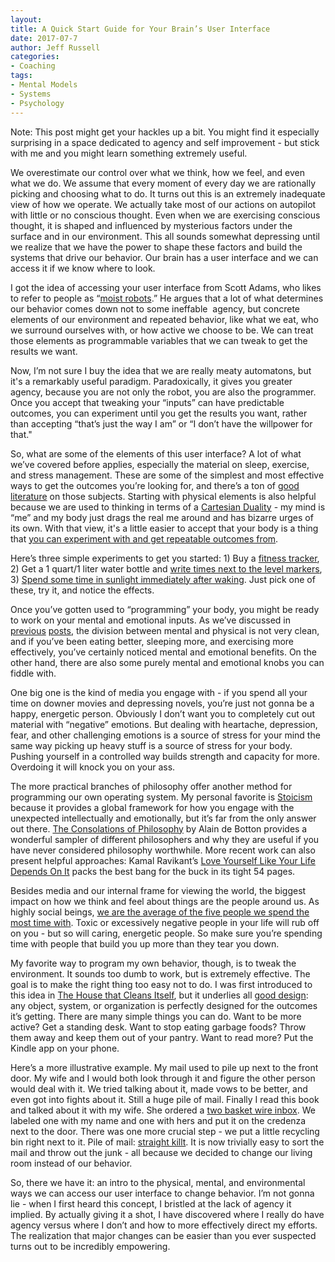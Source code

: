 ```yaml
---
layout:  
title: A Quick Start Guide for Your Brain’s User Interface
date: 2017-07-7  
author: Jeff Russell
categories: 
- Coaching 
tags: 
- Mental Models
- Systems
- Psychology  
---
```


Note: This post might get your hackles up a bit. You might find it especially surprising in a space dedicated to agency and self improvement - but stick with me and you might learn something extremely useful.

We overestimate our control over what we think, how we feel, and even what we do. We assume that every moment of every day we are rationally picking and choosing what to do. It turns out this is an extremely inadequate view of how we operate. We actually take most of our actions on autopilot with little or no conscious thought. Even when we are exercising conscious thought, it is shaped and influenced by mysterious factors under the surface and in our environment. This all sounds somewhat depressing until we realize that we have the power to shape these factors and build the systems that drive our behavior. Our brain has a user interface and we can access it if we know where to look.

I got the idea of accessing your user interface from Scott Adams, who likes to refer to people as “[moist robots](http://blog.dilbert.com/post/102627971721/programming-the-moist-robot).” He argues that a lot of what determines our behavior comes down not to some ineffable  agency, but concrete elements of our environment and repeated behavior, like what we eat, who we surround ourselves with, or how active we choose to be. We can treat those elements as programmable variables that we can tweak to get the results we want.

Now, I’m not sure I buy the idea that we are really meaty automatons, but it's a remarkably useful paradigm. Paradoxically, it gives you greater agency, because you are not only the robot, you are also the programmer. Once you accept that tweaking your “inputs” can have predictable outcomes, you can experiment until you get the results you want, rather than accepting “that’s just the way I am” or “I don’t have the willpower for that."

So, what are some of the elements of this user interface? A lot of what we’ve covered before applies, especially the material on sleep, exercise, and stress management. These are some of the simplest and most effective ways to get the outcomes you’re looking for, and there’s a ton of [good literature](https://smile.amazon.com/Power-Full-Engagement-Managing-Performance-ebook/dp/B000FC0SWS/ref=sr_1_1?ie=UTF8&qid=1498855200&sr=8-1&keywords=the+power+of+full+engagement) on those subjects. Starting with physical elements is also helpful because we are used to thinking in terms of a [Cartesian Duality](https://en.wikipedia.org/wiki/Mind%E2%80%93body_dualism) - my mind is “me” and my body just drags the real me around and has bizarre urges of its own. With that view, it's a little easier to accept that your body is a thing that [you can experiment with and get repeatable outcomes from](https://smile.amazon.com/4-Hour-Body-Uncommon-Incredible-Superhuman-ebook/dp/B003EI2EH2/ref=sr_1_1?ie=UTF8&qid=1498855399&sr=8-1&keywords=four+hour+body).  

Here’s three simple experiments to get you started: 1) Buy a [fitness tracker](https://www.wareable.com/fitness-trackers/the-best-fitness-tracker), 2) Get a 1 quart/1 liter water bottle and [write times next to the level markers](http://jewelpie.com/sure-way-to-get-8-glasses-of-water-diy-water-bottle-marked-with-time/), 3) [Spend some time in sunlight immediately after waking](http://re-timer.com/app/uploads/2015/07/Chapter9.pdf?dad806). Just pick one of these, try it, and notice the effects.

Once you’ve gotten used to “programming” your body, you might be ready to work on your mental and emotional inputs. As we’ve discussed in [previous](https://www.jeffrussellcoaching.com/coaching-blog/2017/4/27/the-lazy-mans-guide-to-exercise) [posts](https://www.jeffrussellcoaching.com/coaching-blog/2017/5/26/preventative-maintenance-self-care-part-2), the division between mental and physical is not very clean, and if you’ve been eating better, sleeping more, and exercising more effectively, you’ve certainly noticed mental and emotional benefits. On the other hand, there are also some purely mental and emotional knobs you can fiddle with.  

One big one is the kind of media you engage with - if you spend all your time on downer movies and depressing novels, you’re just not gonna be a happy, energetic person. Obviously I don’t want you to completely cut out material with “negative” emotions. But dealing with heartache, depression, fear, and other challenging emotions is a source of stress for your mind the same way picking up heavy stuff is a source of stress for your body. Pushing yourself in a controlled way builds strength and capacity for more. Overdoing it will knock you on your ass.

The more practical branches of philosophy offer another method for programming our own operating system. My personal favorite is [Stoicism](https://en.wikipedia.org/wiki/Stoicism) because it provides a global framework for how you engage with the unexpected intellectually and emotionally, but it’s far from the only answer out there. [The Consolations of Philosophy](https://smile.amazon.com/Consolations-Philosophy-Vintage-International-ebook/dp/B00ATLA8RU/ref=sr_1_1?ie=UTF8&qid=1498859677&sr=8-1&keywords=consolations+of+philosophy) by Alain de Botton provides a wonderful sampler of different philosophers and why they are useful if you have never considered philosophy worthwhile. More recent work can also present helpful approaches: Kamal Ravikant’s [Love Yourself Like Your Life Depends On It](https://smile.amazon.com/Love-Yourself-Like-Your-Depends-ebook/dp/B0086BX8UE/ref=sr_1_1?ie=UTF8&qid=1498859767&sr=8-1&keywords=love+yourself+like+your+life+depends+on+it) packs the best bang for the buck in its tight 54 pages.

Besides media and our internal frame for viewing the world, the biggest impact on how we think and feel about things are the people around us. As highly social beings, [we are the average of the five people we spend the most time with](http://www.businessinsider.com/jim-rohn-youre-the-average-of-the-five-people-you-spend-the-most-time-with-2012-7). Toxic or excessively negative people in your life will rub off on you - but so will caring, energetic people. So make sure you’re spending time with people that build you up more than they tear you down.

My favorite way to program my own behavior, though, is to tweak the environment. It sounds too dumb to work, but is extremely effective. The goal is to make the right thing too easy not to do. I was first introduced to this idea in [The House that Cleans Itself](https://smile.amazon.com/House-That-Cleans-Itself-ebook/dp/B00BFH3UX6/ref=sr_1_1?ie=UTF8&qid=1498860305&sr=8-1&keywords=the+house+that+cleans+itself), but it underlies all [good design](https://smile.amazon.com/Design-Everyday-Things-Revised-Expanded-ebook/dp/B00E257T6C/ref=sr_1_1?ie=UTF8&qid=1498860351&sr=8-1&keywords=design+of+everyday+things): any object, system, or organization is perfectly designed for the outcomes it’s getting. There are many simple things you can do. Want to be more active? Get a standing desk. Want to stop eating garbage foods? Throw them away and keep them out of your pantry. Want to read more? Put the Kindle app on your phone.  

Here’s a more illustrative example. My mail used to pile up next to the front door. My wife and I would both look through it and figure the other person would deal with it. We tried talking about it, made vows to be better, and even got into fights about it. Still a huge pile of mail. Finally I read this book and talked about it with my wife. She ordered a [two basket wire inbox](https://target.scene7.com/is/image/Target/15023403?wid=360&hei=360&qlt=80&fmt=pjpeg). We labeled one with my name and one with hers and put it on the credenza next to the door. There was one more crucial step - we put a little recycling bin right next to it. Pile of mail: [straight killt](https://www.youtube.com/watch?v=J0XbcNcNJgQ). It is now trivially easy to sort the mail and throw out the junk - all because we decided to change our living room instead of our behavior.

So, there we have it: an intro to the physical, mental, and environmental ways we can access our user interface to change behavior. I’m not gonna lie - when I first heard this concept, I bristled at the lack of agency it implied. By actually giving it a shot, I have discovered where I really do have agency versus where I don’t and how to more effectively direct my efforts. The realization that major changes can be easier than you ever suspected turns out to be incredibly empowering.
